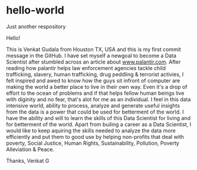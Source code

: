# hello-world
Just another respository

Hello!

This is Venkat Gudala from Houston TX, USA and this is my first commit message in the GitHub. I have set myself a newgoal to become a Data Scientist after stumbled across an article about www.palantir.com. After reading how palantir helps law enforcement agencies tackle child trafficking, slavery, human trafficking, drug peddling & terrorist activies, I felt inspired and awed to know how the guys sit infront of computer are making the world a better place to live in their own way. Even it's a drop of effort to the ocean of problems and if that helps fellow human beings live with diginity and no fear, that's alot for me as an individual. I feel in this data intensive world, ability to process, analyze and generate useful insights from the data is a power that could be used for betterment of the world. I have the ability and will to learn the skills of this Data Scientist for living and for betterment of the world. Apart from builing a career as a Data Scientist, I would like to keep aquiring the skills needed to analyze the data more efficiently and put them to good use by helping non-profits that deal with poverty, Social Justice, Human Rights, Sustainability, Pollution, Poverty Alleviation & Peace.

Thanks,
Venkat G
